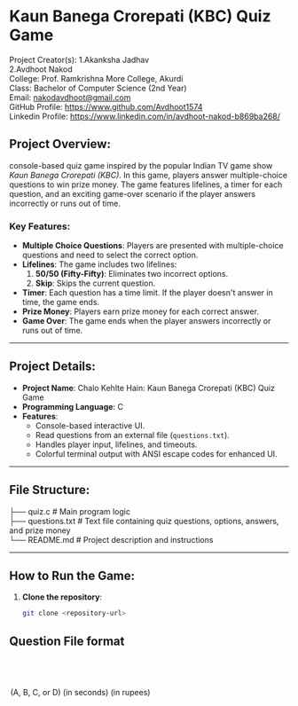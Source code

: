 # Kaun Banega Crorepati (KBC) Quiz Game
Project Creator(s): 1.Akanksha Jadhav<br>2.Avdhoot Nakod<br>
College: Prof. Ramkrishna More College, Akurdi<br>
Class: Bachelor of Computer Science (2nd Year)<br>
Email: nakodavdhoot@gmail.com<br>
GitHub Profile: https://www.github.com/Avdhoot1574<br>
Linkedin Profile: https://www.linkedin.com/in/avdhoot-nakod-b869ba268/<br>

## **Project Overview:**<br>

console-based quiz game inspired by the popular Indian TV game show *Kaun Banega Crorepati (KBC)*. In this game, players answer multiple-choice questions to win prize money. The game features lifelines, a timer for each question, and an exciting game-over scenario if the player answers incorrectly or runs out of time.<br>

### **Key Features:**
- **Multiple Choice Questions**: Players are presented with multiple-choice questions and need to select the correct option.
- **Lifelines**: The game includes two lifelines:
  1. **50/50 (Fifty-Fifty)**: Eliminates two incorrect options.
  2. **Skip**: Skips the current question.
- **Timer**: Each question has a time limit. If the player doesn't answer in time, the game ends.
- **Prize Money**: Players earn prize money for each correct answer.
- **Game Over**: The game ends when the player answers incorrectly or runs out of time.

---

## **Project Details:**

- **Project Name**: Chalo Kehlte Hain: Kaun Banega Crorepati (KBC) Quiz Game
- **Programming Language**: C
- **Features**:
  - Console-based interactive UI.
  - Read questions from an external file (`questions.txt`).
  - Handles player input, lifelines, and timeouts.
  - Colorful terminal output with ANSI escape codes for enhanced UI.

---

## **File Structure:**
├── quiz.c # Main program logic<br>
├── questions.txt # Text file containing quiz questions, options, answers, and prize money<br>
└── README.md # Project description and instructions<br>


---

## **How to Run the Game:**

1. **Clone the repository**:
   ```bash
   git clone <repository-url>

## **Question File format**
<QUESTION TEXT>
<OPTION A>
<OPTION B>
<OPTION C>
<OPTION D>
<CORRECT OPTION> (A, B, C, or D)
<TIMEOUT> (in seconds)
<PRIZE MONEY> (in rupees)


